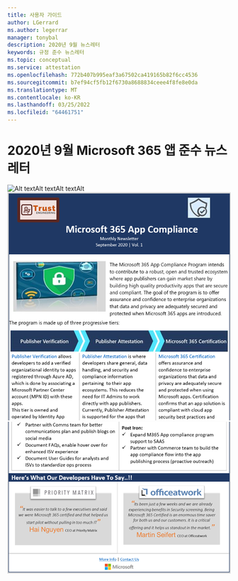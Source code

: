 ```yaml
---
title: 사용자 가이드
author: LGerrard
ms.author: legerrar
manager: tonybal
description: 2020년 9월 뉴스레터
keywords: 규정 준수 뉴스레터
ms.topic: conceptual
ms.service: attestation
ms.openlocfilehash: 772b407b995eaf3a67502ca419165b82f6cc4536
ms.sourcegitcommit: b7ef94cf5fb12f6730a8688834ceee4f8fe8e0da
ms.translationtype: MT
ms.contentlocale: ko-KR
ms.lasthandoff: 03/25/2022
ms.locfileid: "64461751"
---
```

# <a name="september-2020-microsoft-365-app-compliance-newsletter"></a>2020년 9월 Microsoft 365 앱 준수 뉴스레터


![Alt textAlt textAlt![](../media/Sept_SS2.PNG)
 textAlt](../media/Sept_SS3.PNG)
![ text](../media/Sept_SS1.PNG)
![](../media/Sept_SS4.PNG)
